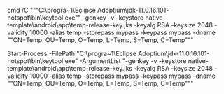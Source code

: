 cmd /C """C:\progra~1\Eclipse Adoptium\jdk-11.0.16.101-hotspot\bin\keytool.exe"" -genkey -v -keystore native-template\android\app\temp-release-key.jks -keyalg RSA -keysize 2048 -validity 10000 -alias temp -storepass mypass -keypass mypass -dname ""CN=Temp, OU=Temp, O=Temp, L=Temp, S=Temp, C=Temp"""

Start-Process -FilePath "C:\progra~1\Eclipse Adoptium\jdk-11.0.16.101-hotspot\bin\keytool.exe" -ArgumentList "-genkey -v -keystore native-template\android\app\temp-release-key.jks -keyalg RSA -keysize 2048 -validity 10000 -alias temp -storepass mypass -keypass mypass -dname ""CN=Temp, OU=Temp, O=Temp, L=Temp, S=Temp, C=Temp"""

